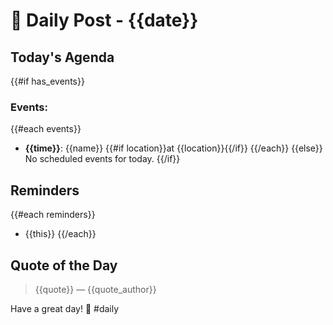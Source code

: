 # 📅 Daily Post - {{date}}

## Today's Agenda

{{#if has_events}}
### Events:
{{#each events}}
- **{{time}}**: {{name}} {{#if location}}at {{location}}{{/if}}
{{/each}}
{{else}}
No scheduled events for today.
{{/if}}

## Reminders
{{#each reminders}}
- {{this}}
{{/each}}

## Quote of the Day
> {{quote}}
> — {{quote_author}}

Have a great day! 🌟
#daily 